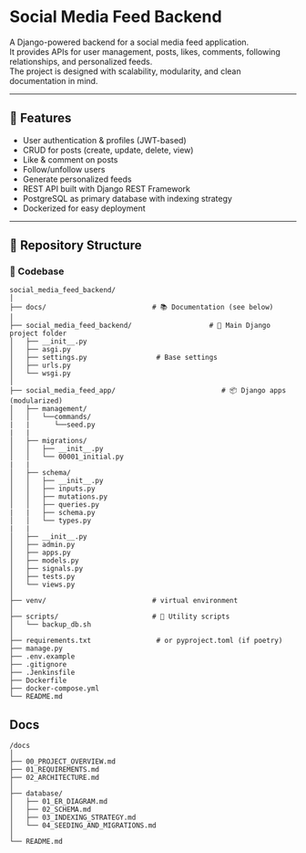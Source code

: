 # Social Media Feed Backend

A Django-powered backend for a social media feed application.  
It provides APIs for user management, posts, likes, comments, following relationships, and personalized feeds.  
The project is designed with scalability, modularity, and clean documentation in mind.

---

## 🚀 Features
- User authentication & profiles (JWT-based)
- CRUD for posts (create, update, delete, view)
- Like & comment on posts
- Follow/unfollow users
- Generate personalized feeds
- REST API built with Django REST Framework
- PostgreSQL as primary database with indexing strategy
- Dockerized for easy deployment

---

## 📂 Repository Structure

### 🔹 Codebase
```text
social_media_feed_backend/
│
├── docs/                          # 📚 Documentation (see below)
│
├── social_media_feed_backend/                   # 🐍 Main Django project folder
│   ├── __init__.py
│   ├── asgi.py
│   ├── settings.py                 # Base settings
│   ├── urls.py
│   └── wsgi.py
│
├── social_media_feed_app/                          # 📦 Django apps (modularized)
│   ├── management/
│   │   └──commands/
|   |      └──seed.py
|   |
│   ├── migrations/
│   │   ├── __init__.py
│   │   └── 00001_initial.py
|   |
│   ├── schema/
│   │   ├── __init__.py
│   │   ├── inputs.py
│   │   ├── mutations.py
│   │   ├── queries.py
|   |   ├── schema.py
│   │   └── types.py
|   |
│   ├── __init__.py
│   ├── admin.py
│   ├── apps.py
│   ├── models.py
│   ├── signals.py
│   ├── tests.py
│   └── views.py
│
├── venv/                          # virtual environment
│
├── scripts/                       # 🔧 Utility scripts
│   └── backup_db.sh
│
├── requirements.txt                # or pyproject.toml (if poetry)
├── manage.py
├── .env.example
├── .gitignore
├── .Jenkinsfile
├── Dockerfile
├── docker-compose.yml
└── README.md
```

## Docs
```text
/docs
│
├── 00_PROJECT_OVERVIEW.md
├── 01_REQUIREMENTS.md
├── 02_ARCHITECTURE.md
│
├── database/
│   ├── 01_ER_DIAGRAM.md
│   ├── 02_SCHEMA.md
│   ├── 03_INDEXING_STRATEGY.md
│   └── 04_SEEDING_AND_MIGRATIONS.md
│
└── README.md
```